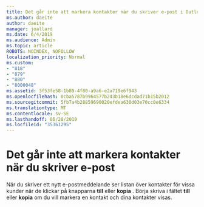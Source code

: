 ```yaml
---
title: Det går inte att markera kontakter när du skriver e-post i Outlook.com
ms.author: daeite
author: daeite
manager: joallard
ms.date: 6/4/2019
ms.audience: Admin
ms.topic: article
ROBOTS: NOINDEX, NOFOLLOW
localization_priority: Normal
ms.custom:
- "818"
- "879"
- "880"
- "8000048"
ms.assetid: 3f53fe58-1b89-4f80-a9a6-e2a719e6f943
ms.openlocfilehash: 0cba5787b9964577b243b18e6dcdad71b15b2012
ms.sourcegitcommit: 5fb7a4b28859690020efdea630d03e70cc0e6334
ms.translationtype: MT
ms.contentlocale: sv-SE
ms.lasthandoff: 06/28/2019
ms.locfileid: "35361295"
---
```

# <a name="cant-select-contacts-when-composing-email"></a>Det går inte att markera kontakter när du skriver e-post

När du skriver ett nytt e-postmeddelande ser listan över kontakter för vissa kunder när de klickar på knapparna **till** eller **kopia** . Börja skriva i fältet **till** eller **kopia** om du vill markera en kontakt och dina kontakter visas.
